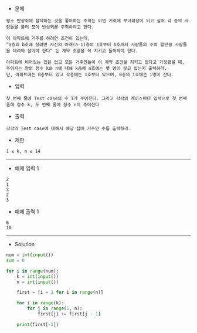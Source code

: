 - 문제

```
평소 반상회에 참석하는 것을 좋아하는 주희는 이번 기회에 부녀회장이 되고 싶어 각 층의 사람들을 불러 모아 반상회를 주최하려고 한다.

이 아파트에 거주를 하려면 조건이 있는데,
“a층의 b호에 살려면 자신의 아래(a-1)층의 1호부터 b호까지 사람들의 수의 합만큼 사람들을 데려와 살아야 한다” 는 계약 조항을 꼭 지키고 들어와야 한다.

아파트에 비어있는 집은 없고 모든 거주민들이 이 계약 조건을 지키고 왔다고 가정했을 때,
주어지는 양의 정수 k와 n에 대해 k층에 n호에는 몇 명이 살고 있는지 출력하라.
단, 아파트에는 0층부터 있고 각층에는 1호부터 있으며, 0층의 i호에는 i명이 산다.
```

- 입력

```
첫 번째 줄에 Test case의 수 T가 주어진다. 그리고 각각의 케이스마다 입력으로 첫 번째 줄에 정수 k, 두 번째 줄에 정수 n이 주어진다
```

- 출력

```
각각의 Test case에 대해서 해당 집에 거주민 수를 출력하라.
```
- 제한

```
1 ≤ k, n ≤ 14
```

---

- 예제 입력 1 

```
2
1
3
2
3
```

- 예제 출력 1 

```
6
10
```

---

- Solution

```py
num = int(input())
sum = 0

for i in range(num):
    k = int(input())
    n = int(input())

    first = [i + 1 for i in range(n)]

    for i in range(k):
        for j in range(1, n):
            first[j] += first[j - 1]

    print(first[-1])
```
